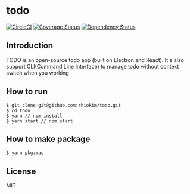 # todo

[![CircleCI](https://circleci.com/gh/rhiokim/todo.svg?style=svg)](https://circleci.com/gh/rhiokim/todo) [![Coverage Status](https://coveralls.io/repos/github/rhiokim/todo/badge.svg?branch=master)](https://coveralls.io/github/rhiokim/todo?branch=master) [![Dependency Status](https://dependencyci.com/github/rhiokim/todo/badge)](https://dependencyci.com/github/rhiokim/todo)

## Introduction
TODO is an open-source todo app (built on Electron and React). It's also support CLI(Command Line Interface) to manage todo without context switch when you working

## How to run

```
$ git clone git@github.com:rhiokim/todo.git
$ cd todo
$ yarn // npm install
$ yarn start // npm start
```

## How to make package

```
$ yarn pkg:mac
```

## License
MIT
